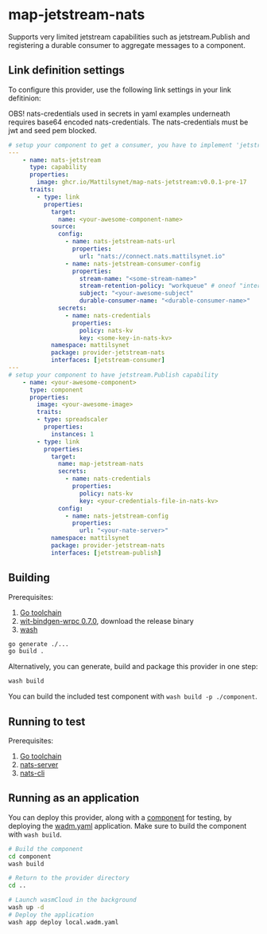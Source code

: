 # map-jetstream-nats
Supports very limited jetstream capabilities such as jetstream.Publish and registering a durable consumer to aggregate messages to a component.

## Link definition settings 
To configure this provider, use the following link settings in your link defitinion:

OBS! nats-credentials used in secrets in yaml examples underneath requires base64 encoded nats-credentials. The nats-credentials must be jwt and seed pem blocked.

```yaml
# setup your component to get a consumer, you have to implement 'jetstream-consumer' in your component
---
    - name: nats-jetstream
      type: capability
      properties:
        image: ghcr.io/Mattilsynet/map-nats-jetstream:v0.0.1-pre-17
      traits:
        - type: link
          properties:
            target: 
              name: <your-awesome-component-name>
            source:
              config:
                - name: nats-jetstream-nats-url
                  properties:
                    url: "nats://connect.nats.mattilsynet.io"
                - name: nats-jetstream-consumer-config
                  properties:
                    stream-name: "<some-stream-name>"
                    stream-retention-policy: "workqueue" # oneof "interest, workqueue, limits"
                    subject: "<your-awesome-subject"
                    durable-consumer-name: "<durable-consumer-name>"
              secrets:
                - name: nats-credentials
                  properties:
                    policy: nats-kv
                    key: <some-key-in-nats-kv>
            namespace: mattilsynet
            package: provider-jetstream-nats
            interfaces: [jetstream-consumer]
---
# setup your component to have jetstream.Publish capability
    - name: <your-awesome-component>
      type: component
      properties:
        image: <your-awesome-image>
        traits:
        - type: spreadscaler
          properties:
            instances: 1
        - type: link
          properties:
            target:
              name: map-jetstream-nats
              secrets:
                - name: nats-credentials
                  properties:
                    policy: nats-kv
                    key: <your-credentials-file-in-nats-kv>
              config:
                - name: nats-jetstream-config
                  properties:
                    url: "<your-nate-server>"
            namespace: mattilsynet
            package: provider-jetstream-nats
            interfaces: [jetstream-publish]
```
## Building

Prerequisites:

1. [Go toolchain](https://go.dev/doc/install)
1. [wit-bindgen-wrpc 0.7.0](https://github.com/bytecodealliance/wrpc), download the release binary
1. [wash](https://wasmcloud.com/docs/installation)

```bash
go generate ./...
go build .
```

Alternatively, you can generate, build and package this provider in one step:

```bash
wash build
```

You can build the included test component with `wash build -p ./component`.

## Running to test

Prerequisites:

1. [Go toolchain](https://go.dev/doc/install)
1. [nats-server](https://github.com/nats-io/nats-server)
1. [nats-cli](https://github.com/nats-io/natscli)

## Running as an application

You can deploy this provider, along with a [component](../component/) for testing, by deploying the [wadm.yaml](./wadm.yaml) application. Make sure to build the component with `wash build`.

```bash
# Build the component
cd component
wash build

# Return to the provider directory
cd ..

# Launch wasmCloud in the background
wash up -d
# Deploy the application
wash app deploy local.wadm.yaml
```
